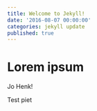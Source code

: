 ```yaml
---
title: Welcome to Jekyll!
date: '2016-08-07 00:00:00'
categories: jekyll update
published: true
---
```

# Lorem ipsum

Jo Henk!

Test piet